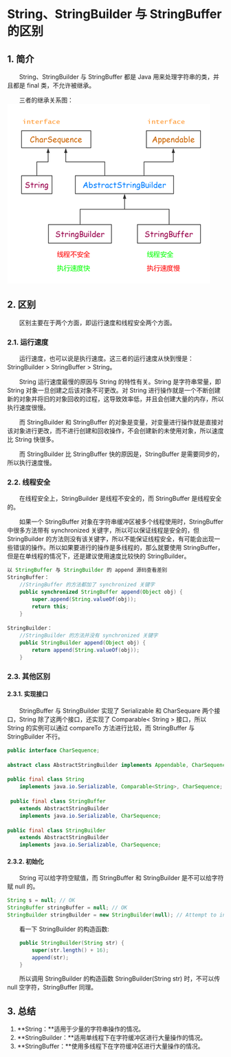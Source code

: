 # String、StringBuilder 与 StringBuffer 的区别

## 1. 简介
　　String、StringBuilder 与 StringBuffer 都是 Java 用来处理字符串的类，并且都是 final 类，不允许被继承。

　　三者的继承关系图：
![](./image/String、StringBuffer和StringBuilder的三者继承关系.png)

## 2. 区别

　　区别主要在于两个方面，即运行速度和线程安全两个方面。

### 2.1. 运行速度

　　运行速度，也可以说是执行速度。这三者的运行速度从快到慢是：StringBuilder > StringBuffer > String。

　　String 运行速度最慢的原因与 String 的特性有关。String 是字符串常量，即 String 对象一旦创建之后该对象不可更改。对 String 进行操作就是一个不断创建新的对象并将旧的对象回收的过程，这导致效率低，并且会创建大量的内存，所以执行速度很慢。

　　而 StringBuilder 和 StringBuffer 的对象是变量，对变量进行操作就是直接对该对象进行更改，而不进行创建和回收操作，不会创建新的未使用对象，所以速度比 String 快很多。

　　而 StringBuilder 比 StringBuffer 快的原因是，StringBuffer 是需要同步的，所以执行速度慢。

### 2.2. 线程安全

　　在线程安全上，StringBuilder 是线程不安全的，而 StringBuffer 是线程安全的。

　　如果一个 StringBuffer 对象在字符串缓冲区被多个线程使用时，StringBuffer 中很多方法带有 synchronized 关键字，所以可以保证线程是安全的，但 StringBuilder 的方法则没有该关键字，所以不能保证线程安全，有可能会出现一些错误的操作。所以如果要进行的操作是多线程的，那么就要使用 StringBuffer，但是在单线程的情况下，还是建议使用速度比较快的 StringBuilder。

```java
以 StringBuffer 与 StringBuilder 的 append 源码查看差别
StringBuffer：
    //StringBuffer 的方法都加了 synchronized 关键字
    public synchronized StringBuffer append(Object obj) {
        super.append(String.valueOf(obj));
        return this;
    }

StringBuilder：
    //StringBuilder 的方法并没有 synchronized 关键字
    public StringBuilder append(Object obj) {
        return append(String.valueOf(obj));
    }
```

### 2.3. 其他区别

#### 2.3.1. 实现接口

　　StringBuffer 与 StringBuilder 实现了 Serializable 和 CharSequare 两个接口，String 除了这两个接口，还实现了 Comparable< String > 接口，所以 String 的实例可以通过 compareTo 方法进行比较，而 StringBuffer 与 StringBuilder 不行。

```java
public interface CharSequence;

abstract class AbstractStringBuilder implements Appendable, CharSequence;
    
public final class String
    implements java.io.Serializable, Comparable<String>, CharSequence;
    
 public final class StringBuffer
    extends AbstractStringBuilder
    implements java.io.Serializable, CharSequence;
    
public final class StringBuilder
    extends AbstractStringBuilder
    implements java.io.Serializable, CharSequence;
```

#### 2.3.2. 初始化

　　String 可以给字符空赋值，而 StringBuffer 和 StringBuilder 是不可以给字符赋 null 的。

```java
String s = null; // OK 
StringBuffer stringBuffer = null; // OK
StringBuilder stringBuilder = new StringBuilder(null); // Attempt to invoke virtual method 'int java.lang.String.length()' on a null object reference
```

　　看一下 StringBuilder 的构造函数:

```java
    public StringBuilder(String str) {
        super(str.length() + 16);
        append(str);
    }
```

　　所以调用 StringBuilder 的构造函数 StringBuilder(String str) 时，不可以传 null 空字符，StringBuffer 同理。

## 3. 总结
1. **String：**适用于少量的字符串操作的情况。
2. **StringBuilder：**适用单线程下在字符缓冲区进行大量操作的情况。
3. **StringBuffer：**使用多线程下在字符缓冲区进行大量操作的情况。